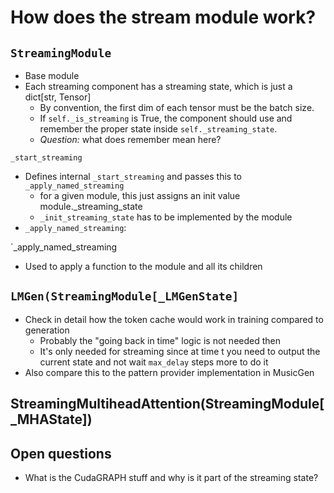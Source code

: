 # How does the stream module work?

## `StreamingModule`
* Base module
* Each streaming component has a streaming state, which is just a dict[str, Tensor]
  *  By convention, the first dim of each tensor must be the batch size.
  *   If `self._is_streaming` is True, the component should use and remember
    the proper state inside `self._streaming_state`.
    * *Question:* what does remember mean here?

`_start_streaming`
* Defines internal `_start_streaming` and passes this to `_apply_named_streaming`
  * for a given module, this just assigns an init value module._streaming_state
  * `_init_streaming_state` has to be implemented by the module
* `_apply_named_streaming`: 

`_apply_named_streaming
* Used to apply a function to the module and all its children


## `LMGen(StreamingModule[_LMGenState]`
* Check in detail how the token cache would work in training compared to generation
  * Probably the "going back in time" logic is not needed then
  * It's only needed for streaming since at time t you need to output the current state and not wait `max_delay` steps more to do it
* Also compare this to the pattern provider implementation in MusicGen

## StreamingMultiheadAttention(StreamingModule[_MHAState])


## Open questions
* What is the CudaGRAPH stuff and why is it part of the streaming state?